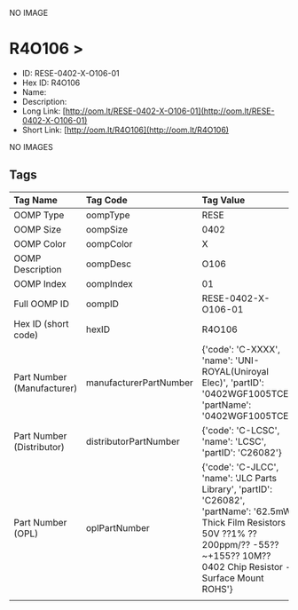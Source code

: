 


  
NO IMAGE  
# R4O106 > 

- ID: RESE-0402-X-O106-01
- Hex ID: R4O106
- Name: 
- Description: 
- Long Link: [http://oom.lt/RESE-0402-X-O106-01](http://oom.lt/RESE-0402-X-O106-01)
- Short Link: [http://oom.lt/R4O106](http://oom.lt/R4O106)
  
NO IMAGES  
## Tags
  

|Tag Name|Tag Code|Tag Value|
| :--- | :--- | :--- |
|OOMP Type|oompType|RESE|
|OOMP Size|oompSize|0402|
|OOMP Color|oompColor|X|
|OOMP Description|oompDesc|O106|
|OOMP Index|oompIndex|01|
|Full OOMP ID|oompID|RESE-0402-X-O106-01|
|Hex ID (short code)|hexID|R4O106|
|Part Number (Manufacturer)|manufacturerPartNumber|{'code': 'C-XXXX', 'name': 'UNI-ROYAL(Uniroyal Elec)', 'partID': '0402WGF1005TCE', 'partName': '0402WGF1005TCE'}|
|Part Number (Distributor)|distributorPartNumber|{'code': 'C-LCSC', 'name': 'LCSC', 'partID': 'C26082'}|
|Part Number (OPL)|oplPartNumber|{'code': 'C-JLCC', 'name': 'JLC Parts Library', 'partID': 'C26082', 'partName': '62.5mW Thick Film Resistors 50V ??1% ??200ppm/?? -55??~+155?? 10M?? 0402  Chip Resistor - Surface Mount ROHS'}|
||||
